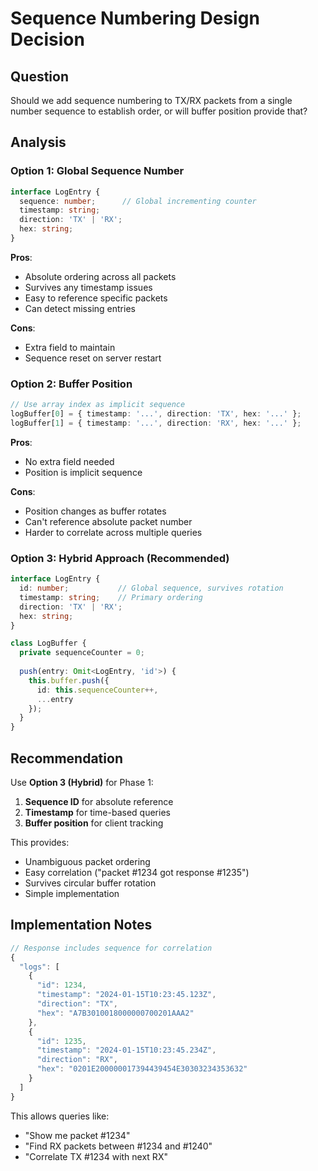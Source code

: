 # Sequence Numbering Design Decision

## Question
Should we add sequence numbering to TX/RX packets from a single number sequence to establish order, or will buffer position provide that?

## Analysis

### Option 1: Global Sequence Number
```typescript
interface LogEntry {
  sequence: number;      // Global incrementing counter
  timestamp: string;
  direction: 'TX' | 'RX';
  hex: string;
}
```

**Pros**:
- Absolute ordering across all packets
- Survives any timestamp issues
- Easy to reference specific packets
- Can detect missing entries

**Cons**:
- Extra field to maintain
- Sequence reset on server restart

### Option 2: Buffer Position
```typescript
// Use array index as implicit sequence
logBuffer[0] = { timestamp: '...', direction: 'TX', hex: '...' };
logBuffer[1] = { timestamp: '...', direction: 'RX', hex: '...' };
```

**Pros**:
- No extra field needed
- Position is implicit sequence

**Cons**:
- Position changes as buffer rotates
- Can't reference absolute packet number
- Harder to correlate across multiple queries

### Option 3: Hybrid Approach (Recommended)
```typescript
interface LogEntry {
  id: number;           // Global sequence, survives rotation
  timestamp: string;    // Primary ordering
  direction: 'TX' | 'RX';
  hex: string;
}

class LogBuffer {
  private sequenceCounter = 0;
  
  push(entry: Omit<LogEntry, 'id'>) {
    this.buffer.push({
      id: this.sequenceCounter++,
      ...entry
    });
  }
}
```

## Recommendation

Use **Option 3 (Hybrid)** for Phase 1:

1. **Sequence ID** for absolute reference
2. **Timestamp** for time-based queries
3. **Buffer position** for client tracking

This provides:
- Unambiguous packet ordering
- Easy correlation ("packet #1234 got response #1235")
- Survives circular buffer rotation
- Simple implementation

## Implementation Notes

```typescript
// Response includes sequence for correlation
{
  "logs": [
    {
      "id": 1234,
      "timestamp": "2024-01-15T10:23:45.123Z",
      "direction": "TX",
      "hex": "A7B3010018000000700201AAA2"
    },
    {
      "id": 1235,
      "timestamp": "2024-01-15T10:23:45.234Z",
      "direction": "RX",
      "hex": "0201E200000017394439454E30303234353632"
    }
  ]
}
```

This allows queries like:
- "Show me packet #1234"
- "Find RX packets between #1234 and #1240"
- "Correlate TX #1234 with next RX"